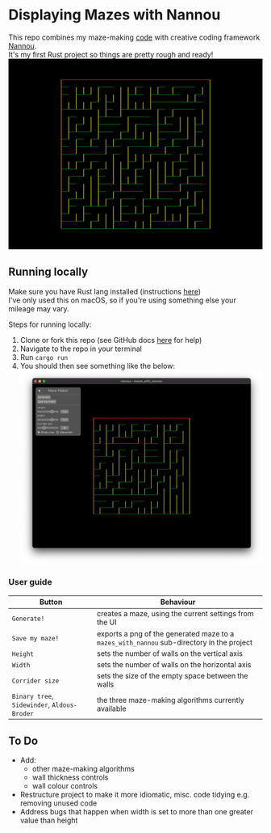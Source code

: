 # Displaying Mazes with Nannou
This repo combines my maze-making [code](https://github.com/joaoag/mazes) with creative coding framework [Nannou](https://nannou.cc/).  
It's my first Rust project so things are pretty rough and ready!
![Example maze, generated with binary tree](./example_maze.png)

## Running locally
Make sure you have Rust lang installed (instructions [here](https://www.rust-lang.org/tools/install))  
I've only used this on macOS, so if you're using something else your mileage may vary.

Steps for running locally:
1. Clone or fork this repo (see GitHub docs [here](https://docs.github.com/en/desktop/contributing-and-collaborating-using-github-desktop/adding-and-cloning-repositories/cloning-and-forking-repositories-from-github-desktop) for help)
2. Navigate to the repo in your terminal
3. Run `cargo run`
4. You should then see something like the below:
![Screenshot of the UI, set to default values](./ui_screenshot.png)

### User guide

| Button                                       | Behaviour                                                                                 |
|----------------------------------------------|-------------------------------------------------------------------------------------------|
| `Generate!`                                  | creates a maze, using the current settings from the UI                                    |
| `Save my maze!`                              | exports a png of the generated maze to a `mazes_with_nannou` sub-directory in the project |
| `Height`                                     | sets the number of walls on the vertical axis                                             |
| `Width`                                      | sets the number of walls on the horizontal axis                                           |
| `Corrider size`                              | sets the size of the empty space between the walls                                        |
| `Binary tree`, `Sidewinder`, `Aldous-Broder` | the three maze-making algorithms currently available                                      |


## To Do
* Add:
  * other maze-making algorithms
  * wall thickness controls
  * wall colour controls
* Restructure project to make it more idiomatic, misc. code tidying e.g. removing unused code
* Address bugs that happen when width is set to more than one greater value than height